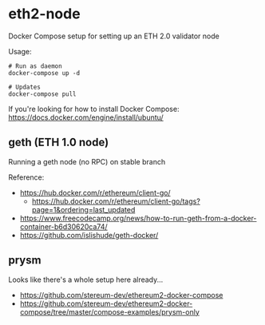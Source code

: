 # eth2-node
Docker Compose setup for setting up an ETH 2.0 validator node

Usage:
```
# Run as daemon
docker-compose up -d

# Updates
docker-compose pull
```

If you're looking for how to install Docker Compose:
https://docs.docker.com/engine/install/ubuntu/

## geth (ETH 1.0 node)
Running a geth node (no RPC) on stable branch

Reference:
* https://hub.docker.com/r/ethereum/client-go/
  * https://hub.docker.com/r/ethereum/client-go/tags?page=1&ordering=last_updated
* https://www.freecodecamp.org/news/how-to-run-geth-from-a-docker-container-b6d30620ca74/
* https://github.com/islishude/geth-docker/ 

## prysm

Looks like there's a whole setup here already...
* https://github.com/stereum-dev/ethereum2-docker-compose
* https://github.com/stereum-dev/ethereum2-docker-compose/tree/master/compose-examples/prysm-only
